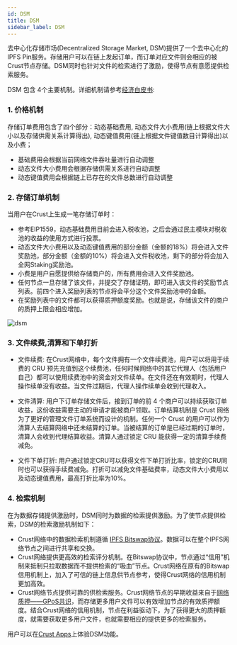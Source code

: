 ```yaml
---
id: DSM
title: DSM
sidebar_label: DSM
---
```


去中心化存储市场(Decentralized Storage Market, DSM)提供了一个去中心化的IPFS Pin服务。存储用户可以在链上发起订单，而订单对应文件则会相应的被Crust节点存储。DSM同时也针对文件的检索进行了激励，使得节点有意愿提供检索服务。

DSM 包含 4个主要机制。详细机制请参考[经济白皮书](https://crust-data.oss-cn-shanghai.aliyuncs.com/crust-home/whitepapers/ecowhitepaper.pdf):

### 1. 价格机制

存储订单费用包含了四个部分：动态基础费用, 动态文件大小费用(链上根据文件大小以及存储供需关系计算得出), 动态键值费用(链上根据文件键值数目计算得出)以及小费；

- 基础费用会根据当前网络文件吞吐量进行自动调整
- 动态文件大小费用会根据存储供需关系进行自动调整
- 动态键值费用会根据链上已存在的文件总数进行自动调整

### 2. 存储订单机制

当用户在Crust上生成一笔存储订单时：
   * 参考EIP1559，动态基础费用目前会进入税收池，之后会通过民主模块对税收池的收益的使用方式进行投票。
   * 动态文件大小费用以及动态键值费用的部分金额（金额的18%）将会进入文件奖励池，部分金额（金额的10%）将会进入文件税收池，剩下的部分将会加入全网Staking奖励池。
   * 小费是用户自愿提供给存储商户的，所有费用会进入文件奖励池。
   * 任何节点一旦存储了该文件，并提交了存储证明，即可进入该文件的奖励节点列表。前四个进入奖励列表的节点将会平分这个文件奖励池中的金额。
   * 在奖励列表中的文件都可以获得质押额度奖励。也就是说，存储该文件的商户的质押上限会相应增加。

![dsm](assets/merchant/dsm.png)

### 3. 文件续费,清算和下单打折
* 文件续费: 在Crust网络中，每个文件拥有一个文件续费池，用户可以将用于续费的 CRU 预先充值到这个续费池，任何时候网络中的其它代理人（包括用户自己）都可以使用续费池中的资金对文件续单。在文件还在有效期时，代理人操作续单没有收益。当文件过期后，代理人操作续单会收到代理收入。

* 文件清算: 用户下订单存储文件后，接到订单的前 4 个商户可以持续获取订单收益，这份收益需要主动的申请才能被商户领取。订单结算机制是 Crust 网络为了更好的管理文件订单系统而设计的机制。任何一个 Crust 的用户可以作为清算人去结算网络中还未结算的订单。当被结算的订单是已经过期的订单时，清算人会收到代理结算收益。清算人通过锁定 CRU 能获得一定的清算手续费减免。

* 文件下单打折: 用户通过锁定CRU可以获得文件下单打折比率，锁定的CRU同时也可以获得手续费减免。打折可以减免文件基础费率，动态文件大小费用以及动态键值费用，最高打折比率为10%。

### 4. 检索机制
在为数据存储提供激励时，DSM同时为数据的检索提供激励。为了使节点提供检索，DSM的检索激励机制如下：
   * Crust网络中的数据检索机制遵循 [IPFS Bitswap协议](https://docs.ipfs.io/concepts/bitswap/)。数据可以在整个IPFS网络节点之间进行共享和交换。
   * Crust网络提供更高效的检索评分机制。在Bitswap协议中，节点通过“信用”机制来抵制只拉取数据而不提供检索的“吸血”节点。Crust网络在原有的Bitswap信用机制上，加入了可信的链上信息供节点参考，使得Crust网络的信用机制更加高效。
   * Crust网络节点提供可靠的供检索服务。Crust网络节点的早期收益来自于[网络质押——GPoS共识](GPoS.md)，而存储更多用户文件可以有效增加节点的有效质押额度。结合Crust网络的信用机制，节点在利益驱动下，为了获得更大的质押额度，就需要获取更多用户文件，也就需要相应的提供更多的检索服务。

用户可以在[Crust Apps](https://apps.crust.network/#/storage)上体验DSM功能。
